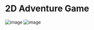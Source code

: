 # 2D Adventure Game

![image](https://github.com/user-attachments/assets/bb6a0efe-ec0d-4372-9d87-c0df89c427e0)
![image](https://github.com/user-attachments/assets/436f75a0-9633-4061-8591-2b2e8fd6efc3)

